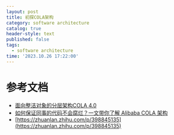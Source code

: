 ```yaml
---
layout: post
title: 初探COLA架构
category: software architecture
catalog: true
header-style: text
published: false
tags:
  - software architecture
time: '2023.10.26 17:22:00'
---
```


# 参考文档
- [面向整洁对象的分层架构COLA 4.0](https://developer.aliyun.com/article/787460)
- [如何保证同事的代码不会腐烂？一文带你了解 Alibaba COLA 架构](https://www.cnblogs.com/rude3knife/p/cola-architecture.html)
- [https://zhuanlan.zhihu.com/p/398845135](https://zhuanlan.zhihu.com/p/398845135)
